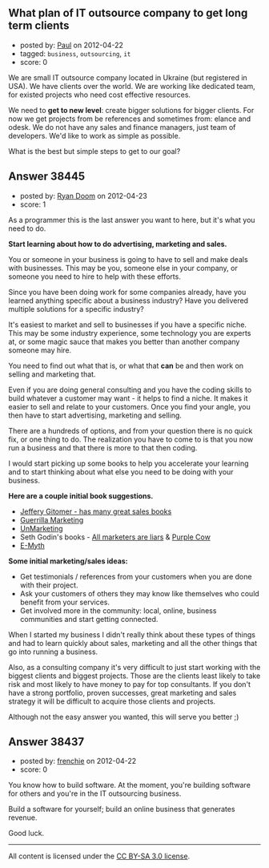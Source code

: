 ## What plan of IT outsource company to get long term clients

- posted by: [Paul](https://stackexchange.com/users/-1/17628-paul) on 2012-04-22
- tagged: `business`, `outsourcing`, `it`
- score: 0

We are small IT outsource company located in Ukraine (but registered in USA). We have clients over the world. We are working like dedicated team, for existed projects who need cost effective resources.

We need to **get to new level**: create bigger solutions for bigger clients. For now we get projects from be references and sometimes from: elance and odesk. We do not have any sales and finance managers, just team of developers. We'd like to work as simple as possible.

What is the best but simple steps to get to our goal?


## Answer 38445

- posted by: [Ryan Doom](https://stackexchange.com/users/-1/5655-ryan-doom) on 2012-04-23
- score: 1

<p>As a programmer this is the last answer you want to here, but it's what you need to do.</p>

<p><strong>Start learning about how to do advertising, marketing and sales.</strong></p>

<p>You or someone in your business is going to have to sell and make deals with businesses. This may be you, someone else in your company, or someone you need to hire to help with these efforts.</p>

<p>Since you have been doing work for some companies already, have you learned anything specific about a business industry? Have you delivered multiple solutions for a specific industry?  </p>

<p>It's easiest to market and sell to businesses if you have a specific niche. This may be some industry experience, some technology you are experts at, or some magic sauce that makes you better than another company someone may hire.  </p>

<p>You need to find out what that is, or what that <strong>can</strong> be and then work on selling and marketing that.</p>

<p>Even if you are doing general consulting and you have the coding skills to build whatever a customer may want - it helps to find a niche.  It makes it easier to sell and relate to your customers.  Once you find your angle, you then have to start advertising, marketing and selling. </p>

<p>There are a hundreds of options, and from your question there is no quick fix, or one thing to do. The realization you have to come to is that you now run a business and that there is more to that then coding.</p>

<p>I would start picking up some books to help you accelerate your learning and to start thinking about what else you need to be doing with your business. </p>

<p><strong>Here are a couple initial book suggestions.</strong></p>

<ul>
<li><a href="http://rads.stackoverflow.com/amzn/click/0131735365" rel="nofollow">Jeffery Gitomer - has many great sales books</a> </li>
<li><a href="http://rads.stackoverflow.com/amzn/click/0618785914" rel="nofollow">Guerrilla Marketing</a></li>
<li><a href="http://rads.stackoverflow.com/amzn/click/047061787X" rel="nofollow">UnMarketing</a></li>
<li>Seth Godin's books - <a href="http://rads.stackoverflow.com/amzn/click/B002BWQ57W" rel="nofollow">All marketers are liars</a> &amp; <a href="http://rads.stackoverflow.com/amzn/click/1591843170" rel="nofollow">Purple Cow</a></li>
<li><a href="http://rads.stackoverflow.com/amzn/click/0887307280" rel="nofollow">E-Myth</a></li>
</ul>

<p><strong>Some initial marketing/sales ideas:</strong></p>

<ul>
<li>Get testimonials / references from your customers when you are done with their project.</li>
<li>Ask your customers of others they may know like themselves who could benefit from your services.</li>
<li>Get involved more in the community: local, online, business communities and start getting connected.</li>
</ul>

<p>When I started my business I didn't really think about these types of things and had to learn quickly about sales, marketing and all the other things that go into running a business. </p>

<p>Also, as a consulting company it's very difficult to just start working with the biggest clients and biggest projects. Those are the clients least likely to take risk and most likely to have money to pay for top consultants. If you don't have a strong portfolio, proven successes, great marketing and sales strategy it will be difficult to acquire those clients and projects. </p>

<p>Although not the easy answer you wanted, this will serve you better ;)</p>



## Answer 38437

- posted by: [frenchie](https://stackexchange.com/users/-1/15155-frenchie) on 2012-04-22
- score: 0

You know how to build software. At the moment, you're building software for others and you're in the IT outsourcing business.

Build a software for yourself; build an online business that generates revenue.

Good luck.



---

All content is licensed under the [CC BY-SA 3.0 license](https://creativecommons.org/licenses/by-sa/3.0/).
